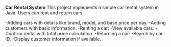 **Car Rental System**
This project implements a simple car rental system in Java. Users can rent and return cars

-Adding cars with details like brand, model, and base price per day.
-Adding customers with basic information.
-Renting a car:
   -View available cars.
   -Confirm rental with total price calculation.
-Returning a car:
   -Search by car ID.
   -Display customer information if available.
